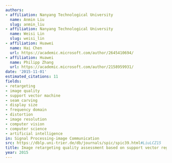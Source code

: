 ```yaml
---
authors:
- affiliation: Nanyang Technological University
  name: Anmin Liu
  slug: anmin_liu
- affiliation: Nanyang Technological University
  name: Weisi Lin
  slug: weisi_lin
- affiliation: Huawei
  name: Hai Chen
  url: https://academic.microsoft.com/author/2645410694/
- affiliation: Huawei
  name: Philipp Zhang
  url: https://academic.microsoft.com/author/2158959931/
date: '2015-11-01'
estimated_citations: 11
fields:
- retargeting
- image quality
- support vector machine
- seam carving
- display size
- frequency domain
- distortion
- image resolution
- computer vision
- computer science
- artificial intelligence
in: Signal Processing-image Communication
src: https://dblp.uni-trier.de/db/journals/spic/spic39.html#LiuLCZ15
title: Image retargeting quality assessment based on support vector regression
year: 2015
---
```

